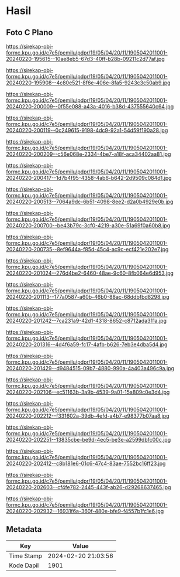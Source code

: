 # Hasil

## Foto C Plano

https://sirekap-obj-formc.kpu.go.id/c7e5/pemilu/pdpr/19/05/04/20/11/1905042011001-20240220-195615--10ae8eb5-67d3-40ff-b28b-09211c2d77af.jpg

https://sirekap-obj-formc.kpu.go.id/c7e5/pemilu/pdpr/19/05/04/20/11/1905042011001-20240220-195908--4c80e521-8f6e-406e-8fa5-9243c3c50ab9.jpg

https://sirekap-obj-formc.kpu.go.id/c7e5/pemilu/pdpr/19/05/04/20/11/1905042011001-20240220-200009--0f55e088-a43a-4016-b38d-437555640c64.jpg

https://sirekap-obj-formc.kpu.go.id/c7e5/pemilu/pdpr/19/05/04/20/11/1905042011001-20240220-200119--0c249615-9198-4dc9-92a1-54d59f190a28.jpg

https://sirekap-obj-formc.kpu.go.id/c7e5/pemilu/pdpr/19/05/04/20/11/1905042011001-20240220-200209--c56e068e-2334-4be7-a18f-aca34402aa81.jpg

https://sirekap-obj-formc.kpu.go.id/c7e5/pemilu/pdpr/19/05/04/20/11/1905042011001-20240220-200417--1d7b4f95-4358-4ab6-b642-2d9509c084d1.jpg

https://sirekap-obj-formc.kpu.go.id/c7e5/pemilu/pdpr/19/05/04/20/11/1905042011001-20240220-200513--7064a9dc-6b51-4098-8ee2-d2a0b4929e0b.jpg

https://sirekap-obj-formc.kpu.go.id/c7e5/pemilu/pdpr/19/05/04/20/11/1905042011001-20240220-200700--be43b79c-3cf0-4219-a30e-51a69f0a60b8.jpg

https://sirekap-obj-formc.kpu.go.id/c7e5/pemilu/pdpr/19/05/04/20/11/1905042011001-20240220-200735--8ef9644a-f85d-45c4-ac9c-ecf421e202e7.jpg

https://sirekap-obj-formc.kpu.go.id/c7e5/pemilu/pdpr/19/05/04/20/11/1905042011001-20240220-201024--276d4be2-6460-48ae-9c60-8fb064e6d953.jpg

https://sirekap-obj-formc.kpu.go.id/c7e5/pemilu/pdpr/19/05/04/20/11/1905042011001-20240220-201113--177a0587-a60b-46b0-88ac-68ddbfbd8298.jpg

https://sirekap-obj-formc.kpu.go.id/c7e5/pemilu/pdpr/19/05/04/20/11/1905042011001-20240220-201242--7ca231a9-42d1-4318-8652-c8712ada311a.jpg

https://sirekap-obj-formc.kpu.go.id/c7e5/pemilu/pdpr/19/05/04/20/11/1905042011001-20240220-201316--4d4f6a59-fc17-4afb-b626-7eb3e4dba5d4.jpg

https://sirekap-obj-formc.kpu.go.id/c7e5/pemilu/pdpr/19/05/04/20/11/1905042011001-20240220-201429--d9484515-09b7-4880-990a-4a403a496c9a.jpg

https://sirekap-obj-formc.kpu.go.id/c7e5/pemilu/pdpr/19/05/04/20/11/1905042011001-20240220-202106--ec51163b-3a9b-4539-9a01-15a809c0e3d4.jpg

https://sirekap-obj-formc.kpu.go.id/c7e5/pemilu/pdpr/19/05/04/20/11/1905042011001-20240220-202212--f331602a-39db-4efd-a4b7-e98377b07aa8.jpg

https://sirekap-obj-formc.kpu.go.id/c7e5/pemilu/pdpr/19/05/04/20/11/1905042011001-20240220-202251--13835cbe-be9d-4ec5-be3e-a2599dbfc00c.jpg

https://sirekap-obj-formc.kpu.go.id/c7e5/pemilu/pdpr/19/05/04/20/11/1905042011001-20240220-202412--c8b181e6-01c6-47c4-83ae-7552bc16ff23.jpg

https://sirekap-obj-formc.kpu.go.id/c7e5/pemilu/pdpr/19/05/04/20/11/1905042011001-20240220-202603--cf4fe782-2445-443f-ab26-d29268637465.jpg

https://sirekap-obj-formc.kpu.go.id/c7e5/pemilu/pdpr/19/05/04/20/11/1905042011001-20240220-202932--16931f6a-360f-480e-bfe9-f4557b1fc1e6.jpg


## Metadata

| Key        | Value               |
| ---------- | ------------------- |
| Time Stamp | 2024-02-20 21:03:56 |
| Kode Dapil | 1901                |



